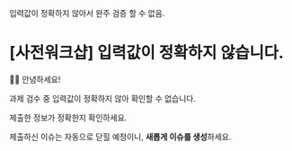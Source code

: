 
입력값이 정확하지 않아서 완주 검증 할 수 없음.

# [사전워크샵] 입력값이 정확하지 않습니다.

👋🏼 안녕하세요!

과제 검수 중 입력값이 정확하지 않아 확인할 수 없습니다.

제출한 정보가 정확한지 확인하세요.

제출하신 이슈는 자동으로 닫힐 예정이니, **새롭게 이슈를 생성**하세요.
